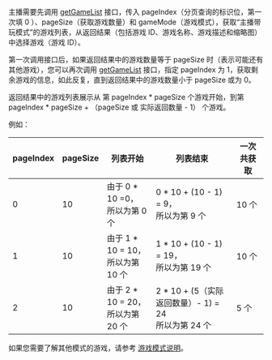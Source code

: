 主播需要先调用 [getGameList](@getGameList) 接口，传入 pageIndex（分页查询的标识位，第一次填 0 ）、pageSize（获取游戏数量）和 gameMode（游戏模式），获取“主播带玩模式”的游戏列表，从返回结果（包括游戏 ID、游戏名称、游戏描述和缩略图）中选择游戏（游戏 ID）。

第一次调用接口后，如果返回结果中的游戏数量等于 pageSize 时（表示可能还有其他游戏），您可以再次调用 [getGameList](@getGameList) 接口，指定 pageIndex 为 1，获取剩余游戏的信息，如此反复，直到返回结果中的游戏数量小于 pageSize 或为 0。

返回结果中的游戏列表展示从 第 pageIndex * pageSize 个游戏开始，到第 pageIndex * pageSize + （pageSize 或 实际返回数量 - 1） 个游戏。

例如：

| pageIndex | pageSize | 列表开始 | 列表结束 | 一次共获取 |
| -- | -- | -- | -- | --|
| 0 | 10 | 由于 0 * 10 =0，<br>所以为第 0 个 | 0 * 10 + (10 - 1) = 9，<br>所以为第 9 个 | 10 个 | 
| 1 | 10 | 由于 1 * 10 = 10，<br>所以为第 10 个 | 1 * 10 + (10 - 1) = 19，<br>所以为第 19 个 | 10 个 | 
| 2 | 10 | 由于 2 * 10 = 20，<br>所以为第 20 个 | 2 * 10 + (5（实际返回数量）- 1) = 24<br>所以为第 24 个 | 5 个 | 

如果您需要了解其他模式的游戏，请参考 [游戏模式说明](!ZegoMiniGameEngine-Game_category_desc)。
